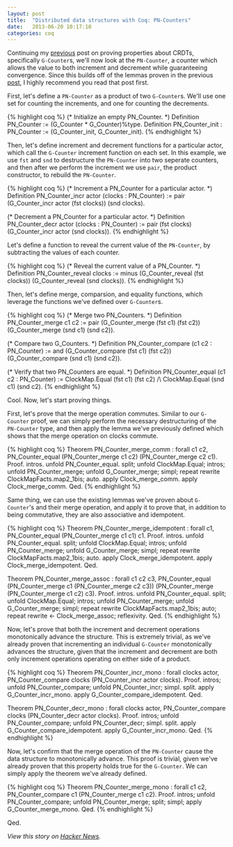 ```yaml
---
layout: post
title:  "Distributed data structures with Coq: PN-Counters"
date:   2013-06-20 10:17:10
categories: coq
---
```


Continuing my [previous][previous] post on proving properties about
CRDTs, specifically `G-Counter`s, we'll now look at the `PN-Counter`, a
counter which allows the value to both increment and decrement while
guaranteeing convergence.  Since this builds off of the lemmas proven in
the previous [post][previous], I highly recommend you read that post
first.

First, let's define a `PN-Counter` as a product of two `G-Counter`s.
We'll use one set for counting the increments, and one for counting the
decrements.

{% highlight coq %}
(* Initialize an empty PN_Counter. *)
Definition PN_Counter := (G_Counter * G_Counter)%type.
Definition PN_Counter_init : PN_Counter := (G_Counter_init, G_Counter_init).
{% endhighlight %}

Then, let's define increment and decrement functions for a particular
actor, which call the `G-Counter` increment function on each set.  In
this example, we use `fst` and `snd` to destructure the `PN-Counter`
into two seperate counters, and then after we perform the increment we
use `pair`, the product constructor, to rebuild the `PN-Counter`.

{% highlight coq %}
(* Increment a PN_Counter for a particular actor. *)
Definition PN_Counter_incr actor (clocks : PN_Counter) :=
  pair (G_Counter_incr actor (fst clocks)) (snd clocks).

(* Decrement a PN_Counter for a particular actor. *)
Definition PN_Counter_decr actor (clocks : PN_Counter) :=
  pair (fst clocks) (G_Counter_incr actor (snd clocks)).
{% endhighlight %}

Let's define a function to reveal the current value of the `PN-Counter`,
by subtracting the values of each counter.

{% highlight coq %}
(* Reveal the current value of a PN_Counter. *)
Definition PN_Counter_reveal clocks :=
  minus (G_Counter_reveal (fst clocks)) (G_Counter_reveal (snd clocks)).
{% endhighlight %}

Then, let's define merge, comparsion, and equality functions, which
leverage the functions we've defined over `G-Counter`s.

{% highlight coq %}
(* Merge two PN_Counters. *)
Definition PN_Counter_merge c1 c2 :=
  pair (G_Counter_merge (fst c1) (fst c2)) 
       (G_Counter_merge (snd c1) (snd c2)).

(* Compare two G_Counters. *)
Definition PN_Counter_compare (c1 c2 : PN_Counter) :=
  and (G_Counter_compare (fst c1) (fst c2))
      (G_Counter_compare (snd c1) (snd c2)).

(* Verify that two PN_Counters are equal. *)
Definition PN_Counter_equal (c1 c2 : PN_Counter) :=
  ClockMap.Equal (fst c1) (fst c2) /\ ClockMap.Equal (snd c1) (snd c2).
{% endhighlight %}

Cool.  Now, let's start proving things.  

First, let's prove that the merge operation commutes.  Similar to our
`G-Counter` proof, we can simply perform the necessary destructuring of
the `PN-Counter` type, and then apply the lemma we've previously defined
which shows that the merge operation on clocks commute.

{% highlight coq %}
Theorem PN_Counter_merge_comm : forall c1 c2,
  PN_Counter_equal (PN_Counter_merge c1 c2) (PN_Counter_merge c2 c1).
Proof.
  intros.
  unfold PN_Counter_equal.
  split; unfold ClockMap.Equal; intros;
    unfold PN_Counter_merge; unfold G_Counter_merge; simpl;
    repeat rewrite ClockMapFacts.map2_1bis; auto.
    apply Clock_merge_comm.
    apply Clock_merge_comm.
Qed.
{% endhighlight %}

Same thing, we can use the existing lemmas we've proven about
`G-Counter`'s and their merge operation, and apply it to prove that, in
addition to being commutative, they are also associative and idempotent.

{% highlight coq %}
Theorem PN_Counter_merge_idempotent : forall c1,
  PN_Counter_equal (PN_Counter_merge c1 c1) c1.
Proof.
  intros.
  unfold PN_Counter_equal.
  split; unfold ClockMap.Equal; intros;
    unfold PN_Counter_merge; unfold G_Counter_merge; simpl;
    repeat rewrite ClockMapFacts.map2_1bis; auto.
    apply Clock_merge_idempotent.
    apply Clock_merge_idempotent.
Qed.

Theorem PN_Counter_merge_assoc : forall c1 c2 c3,
  PN_Counter_equal
    (PN_Counter_merge c1 (PN_Counter_merge c2 c3))
    (PN_Counter_merge (PN_Counter_merge c1 c2) c3).
Proof.
  intros.
  unfold PN_Counter_equal.
  split; unfold ClockMap.Equal; intros;
    unfold PN_Counter_merge; unfold G_Counter_merge; simpl;
    repeat rewrite ClockMapFacts.map2_1bis; auto;
    repeat rewrite <- Clock_merge_assoc; reflexivity.
Qed.
{% endhighlight %}

Now, let's prove that both the increment and decrement operations
monotonically advance the structure.  This is extremely trivial, as
we've already proven that incrementing an individual `G-Counter`
monotonically advances the structure, given that the increment and
decrement are both only increment operations operating on either side of
a product.

{% highlight coq %}
Theorem PN_Counter_incr_mono : forall clocks actor,
  PN_Counter_compare clocks (PN_Counter_incr actor clocks).
Proof.
  intros; unfold PN_Counter_compare; unfold PN_Counter_incr; simpl.
  split. apply G_Counter_incr_mono.
  apply G_Counter_compare_idempotent.
Qed.

Theorem PN_Counter_decr_mono : forall clocks actor,
  PN_Counter_compare clocks (PN_Counter_decr actor clocks).
Proof.
  intros; unfold PN_Counter_compare; unfold PN_Counter_decr; simpl.
  split. apply G_Counter_compare_idempotent.
  apply G_Counter_incr_mono.
Qed.
{% endhighlight %}

Now, let's confirm that the merge operation of the `PN-Counter` cause
the data structure to monotonically advance.  This proof is trivial,
given we've already proven that this property holds true for the
`G-Counter`.  We can simply apply the theorem we've already defined.

{% highlight coq %}
Theorem PN_Counter_merge_mono : forall c1 c2,
  PN_Counter_compare c1 (PN_Counter_merge c1 c2).
Proof.
  intros; unfold PN_Counter_compare; unfold PN_Counter_merge; split; simpl;
  apply G_Counter_merge_mono.
Qed.
{% endhighlight %}

Qed.

_View this story on [Hacker News][hn]._

[repo]: https://github.com/cmeiklejohn/distributed-data-structures
[previous]: http://christophermeiklejohn.com/coq/2013/06/11/distributed-data-structures.html
[hn]: https://news.ycombinator.com/item?id=5913236
